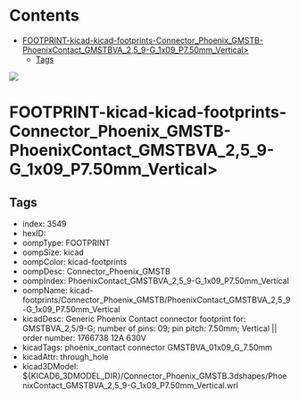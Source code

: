 



Contents
========

* [FOOTPRINT-kicad-kicad-footprints-Connector_Phoenix_GMSTB-PhoenixContact_GMSTBVA_2,5_9-G_1x09_P7.50mm_Vertical>](#footprint-kicad-kicad-footprints-connector_phoenix_gmstb-phoenixcontact_gmstbva_25_9-g_1x09_p750mm_vertical)
	* [Tags](#tags)
  
![][im]
# FOOTPRINT-kicad-kicad-footprints-Connector_Phoenix_GMSTB-PhoenixContact_GMSTBVA_2,5_9-G_1x09_P7.50mm_Vertical>

## Tags

- index: 3549
- hexID: 
- oompType: FOOTPRINT
- oompSize: kicad
- oompColor: kicad-footprints
- oompDesc: Connector_Phoenix_GMSTB
- oompIndex: PhoenixContact_GMSTBVA_2,5_9-G_1x09_P7.50mm_Vertical
- oompName: kicad-footprints/Connector_Phoenix_GMSTB/PhoenixContact_GMSTBVA_2,5_9-G_1x09_P7.50mm_Vertical
- kicadDesc: Generic Phoenix Contact connector footprint for: GMSTBVA_2,5/9-G; number of pins: 09; pin pitch: 7.50mm; Vertical || order number: 1766738 12A 630V
- kicadTags: phoenix_contact connector GMSTBVA_01x09_G_7.50mm
- kicadAttr: through_hole
- kicad3DModel: ${KICAD6_3DMODEL_DIR}/Connector_Phoenix_GMSTB.3dshapes/PhoenixContact_GMSTBVA_2,5_9-G_1x09_P7.50mm_Vertical.wrl



[im]: image.png

